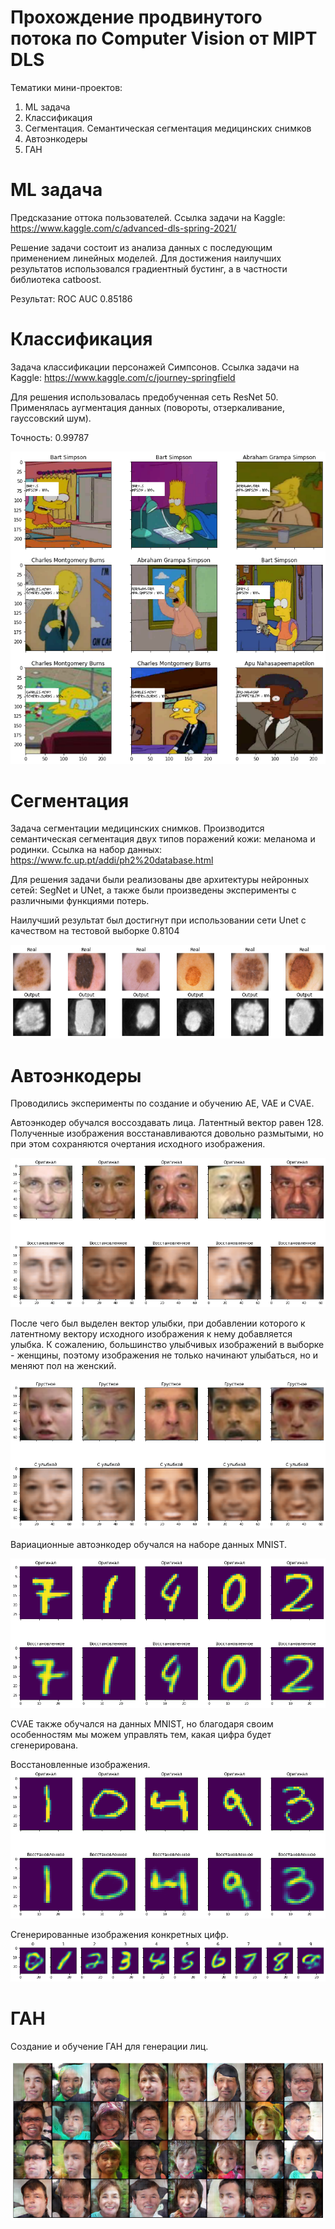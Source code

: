 # Прохождение продвинутого потока по Computer Vision от MIPT DLS

Тематики мини-проектов:
1. ML задача
2. Классификация
3. Сегментация. Семантическая сегментация медицинских снимков
4. Автоэнкодеры
5. ГАН

# ML задача 
Предсказание оттока пользователей. Ссылка задачи на Kaggle:
https://www.kaggle.com/c/advanced-dls-spring-2021/

Решение задачи состоит из анализа данных с последующим применением линейных моделей. Для достижения наилучших результатов использовался градиентный бустинг, а в частности библиотека catboost.

Результат: ROC AUC 0.85186

# Классификация
Задача классификации персонажей Симпсонов. Ссылка задачи на Kaggle: https://www.kaggle.com/c/journey-springfield

Для решения использовалась предобученная сеть ResNet 50. Применялась аугментация данных (повороты, отзеркаливание, гауссовский шум). 

Точность: 0.99787

<img src="https://raw.githubusercontent.com/mikhaillazukov/DLS-Computer-Vision/main/images/simpsons.png?raw=true">

# Сегментация
Задача сегментации медицинских снимков. Производится семантическая сегментация двух типов поражений кожи: меланома и родинки. Ссылка на набор данных: https://www.fc.up.pt/addi/ph2%20database.html

Для решения задачи были реализованы две архитектуры нейронных сетей: SegNet и UNet, а также были произведены эксперименты с различными функциями потерь. 

Наилучший результат был достигнут при использовании сети Unet с качеством на тестовой выборке 0.8104

<img src="https://raw.githubusercontent.com/mikhaillazukov/DLS-Computer-Vision/main/images/unet_example.png?raw=true">

# Автоэнкодеры

Проводились эксперименты по создание и обучению AE, VAE и CVAE.

Автоэнкодер обучался воссоздавать лица. Латентный вектор равен 128. Полученные изображения восстанавливаются довольно размытыми, но при этом сохраняются очертания исходного изображения.

<img src="https://raw.githubusercontent.com/mikhaillazukov/DLS-Computer-Vision/main/images/ae_face.png?raw=true">

После чего был выделен вектор улыбки, при добавлении которого к латентному вектору исходного изображения к нему добавляется улыбка. К сожалению, большинство улыбчивых изображений в выборке - женщины, поэтому изображения не только начинают улыбаться, но и меняют пол на женский.

<img src="https://raw.githubusercontent.com/mikhaillazukov/DLS-Computer-Vision/main/images/ae_smiling.png?raw=true">

Вариационные автоэнкодер обучался на наборе данных MNIST.

<img src="https://raw.githubusercontent.com/mikhaillazukov/DLS-Computer-Vision/main/images/VAE.png?raw=true">

CVAE также обучался на данных MNIST, но благодаря своим особенностям мы можем управлять тем, какая цифра будет сгенерирована.

Восстановленные изображения.
<img src="https://raw.githubusercontent.com/mikhaillazukov/DLS-Computer-Vision/main/images/CVAE1.png?raw=true">

Сгенерированные изображения конкретных цифр.
<img src="https://raw.githubusercontent.com/mikhaillazukov/DLS-Computer-Vision/main/images/CVAE2.png?raw=true">

# ГАН

Создание и обучение ГАН для генерации лиц.

<img src="https://raw.githubusercontent.com/mikhaillazukov/DLS-Computer-Vision/main/images/dcgan.png?raw=true">

